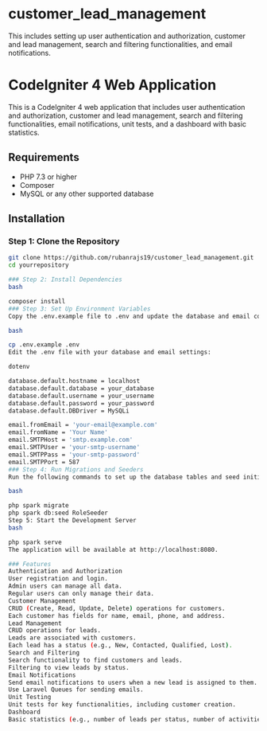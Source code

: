 # customer_lead_management
This includes setting up user authentication and authorization, customer and lead management, search and filtering functionalities, and email notifications.
# CodeIgniter 4 Web Application

This is a CodeIgniter 4 web application that includes user authentication and authorization, customer and lead management, search and filtering functionalities, email notifications, unit tests, and a dashboard with basic statistics.

## Requirements

- PHP 7.3 or higher
- Composer
- MySQL or any other supported database

## Installation

### Step 1: Clone the Repository

```bash
git clone https://github.com/rubanrajs19/customer_lead_management.git
cd yourrepository

### Step 2: Install Dependencies
bash

composer install
### Step 3: Set Up Environment Variables
Copy the .env.example file to .env and update the database and email configurations.

bash

cp .env.example .env
Edit the .env file with your database and email settings:

dotenv

database.default.hostname = localhost
database.default.database = your_database
database.default.username = your_username
database.default.password = your_password
database.default.DBDriver = MySQLi

email.fromEmail = 'your-email@example.com'
email.fromName = 'Your Name'
email.SMTPHost = 'smtp.example.com'
email.SMTPUser = 'your-smtp-username'
email.SMTPPass = 'your-smtp-password'
email.SMTPPort = 587
### Step 4: Run Migrations and Seeders
Run the following commands to set up the database tables and seed initial data:

bash

php spark migrate
php spark db:seed RoleSeeder
Step 5: Start the Development Server
bash

php spark serve
The application will be available at http://localhost:8080.

### Features
Authentication and Authorization
User registration and login.
Admin users can manage all data.
Regular users can only manage their data.
Customer Management
CRUD (Create, Read, Update, Delete) operations for customers.
Each customer has fields for name, email, phone, and address.
Lead Management
CRUD operations for leads.
Leads are associated with customers.
Each lead has a status (e.g., New, Contacted, Qualified, Lost).
Search and Filtering
Search functionality to find customers and leads.
Filtering to view leads by status.
Email Notifications
Send email notifications to users when a new lead is assigned to them.
Use Laravel Queues for sending emails.
Unit Testing
Unit tests for key functionalities, including customer creation.
Dashboard
Basic statistics (e.g., number of leads per status, number of activities per type).

